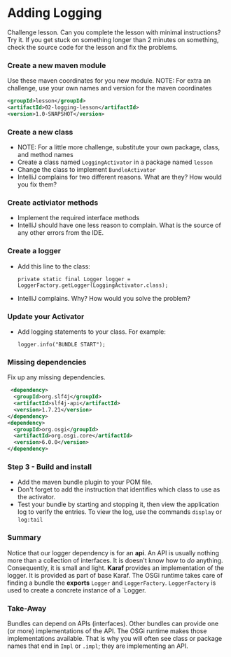 # Adding Logging

Challenge lesson. Can you complete the lesson with minimal instructions? Try it. If you get 
stuck on something longer than 2 minutes on something, check the source code for the lesson 
and fix the problems.

### Create a new maven module
Use these maven coordinates for you new module. NOTE: For extra an challenge, use your own 
names and version for the maven coordinates

```xml
<groupId>lesson</groupId>
<artifactId>02-logging-lesson</artifactId>
<version>1.0-SNAPSHOT</version>
```

### Create a new class
- NOTE: For a little more challenge, substitute your own package, class, and method names 
- Create a class named `LoggingActivator` in a package named `lesson`
- Change the class to implement `BundleActivator`
- IntelliJ complains for two different reasons. What are they? How would you fix them?


### Create activiator methods
- Implement the required interface methods
- IntelliJ should have one less reason to complain. What is the source of any other errors from 
the IDE. 

### Create a logger
- Add this line to the class:

      private static final Logger logger = LoggerFactory.getLogger(LoggingActivator.class);

- IntelliJ complains. Why? How would you solve the problem?

### Update your Activator
- Add logging statements to your class. For example:
                
      logger.info("BUNDLE START");

### Missing dependencies
Fix up any missing dependencies.
```xml
 <dependency>
  <groupId>org.slf4j</groupId>
  <artifactId>slf4j-api</artifactId>
  <version>1.7.21</version>
</dependency>
<dependency>
  <groupId>org.osgi</groupId>
  <artifactId>org.osgi.core</artifactId>
  <version>6.0.0</version>
</dependency>
```

### Step 3 - Build and install
- Add the maven bundle plugin to your POM file.
- Don't forget to add the instruction that identifies which class to use as the activator.
- Test your bundle by starting and stopping it, then view the application log to verify the entries.
To view the log, use the commands `display` or `log:tail`

### Summary
Notice that our logger dependency is for an **api**. An API is usually nothing more than a collection
 of interfaces. It is doesn't know how to *do* anything. Consequently, it is small and light.
 **Karaf** provides an implementation of the logger. It is provided as part of base Karaf. 
 The OSGi runtime takes care of finding a bundle the **exports** `Logger` and `LoggerFactory`.
 `LoggerFactory` is used to create a concrete instance of a `Logger.
 
### Take-Away 
 Bundles can depend on APIs (interfaces). Other bundles can provide one (or more) implementations 
of the API. The OSGi runtime makes those implementations available. That is why you will often see 
class or package names that end in `Impl` or `.impl`; they are implementing an API.

